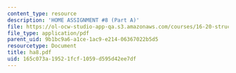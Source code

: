 ```yaml
---
content_type: resource
description: 'HOME ASSIGNMENT #8 (Part A)'
file: https://ol-ocw-studio-app-qa.s3.amazonaws.com/courses/16-20-structural-mechanics-fall-2002/165c073a19521fcf1059d595d42ee7df_ha8.pdf
file_type: application/pdf
parent_uid: 9b1bc9a6-a1ce-1ac9-e214-06367022b5d5
resourcetype: Document
title: ha8.pdf
uid: 165c073a-1952-1fcf-1059-d595d42ee7df
---
```


